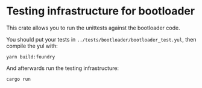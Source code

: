 # Testing infrastructure for bootloader

This crate allows you to run the unittests against the bootloader code.

You should put your tests in `../tests/bootloader/bootloader_test.yul`, then compile the yul with:

```shell
yarn build:foundry
```

And afterwards run the testing infrastructure:

```shell
cargo run
```
